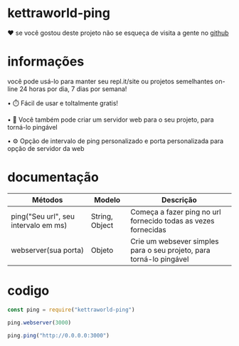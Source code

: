 # kettraworld-ping

❤️ se você gostou deste projeto não se esqueça de visita a gente no [github](https://github.com/sebastianjnuwu)

# informações

você pode usá-lo para manter seu repl.it/site ou projetos semelhantes on-line 24 horas por dia, 7 dias por semana!

• ⏱️ Fácil de usar e toltalmente gratis!

• 🚀 Você também pode criar um servidor web para o seu projeto, para torná-lo pingável

• ⚙️ Opção de intervalo de ping personalizado e porta personalizada para opção de servidor da web

# documentação

| Métodos                              | Modelo | Descrição |
| ------------------------------------ | ------ | ----------|
| ping("Seu url", seu intervalo em ms)| String, Object | Começa a fazer ping no url fornecido todas as vezes fornecidas |
| webserver(sua porta) | Objeto | Crie um websever simples para o seu projeto, para torná-lo pingável | 

# codigo 

```js
const ping = require("kettraworld-ping") 

ping.webserver(3000) 

ping.ping("http://0.0.0.0:3000") 

```

